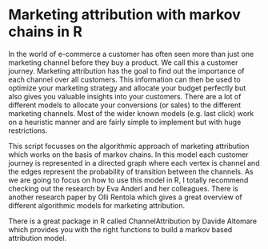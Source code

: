 # Marketing attribution with markov chains in R
In the world of e-commerce a customer has often seen more than just one marketing channel before they buy a product. We call this a customer journey. Marketing attribution has the goal to find out the importance of each channel over all customers. This information can then be used to optimize your marketing strategy and allocate your budget perfectly but also gives you valuable insights into your customers. There are a lot of different models to allocate your conversions (or sales) to the different marketing channels. Most of the wider known models (e.g. last click) work on a heuristic manner and are fairly simple to implement but with huge restrictions. 

This script focusses on the algorithmic approach of marketing attribution which works on the basis of markov chains. In this model each customer journey is represented in a directed graph where each vertex is channel and the edges represent the probability of transition between the channels. As we are going to focus on how to use this model in R, I totally recommend checking out the research by Eva Anderl and her colleagues. There is another research paper by Olli Rentola which gives a great overview of different algorithmic models for marketing attribution.

There is a great package in R called ChannelAttribution by Davide Altomare which provides you with the right functions to build a markov based attribution model.

